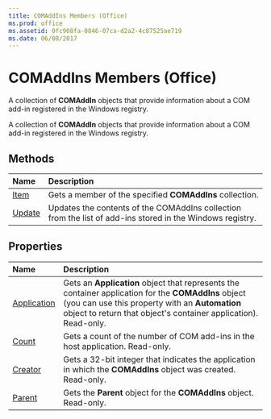 ```yaml
---
title: COMAddIns Members (Office)
ms.prod: office
ms.assetid: 0fc908fa-0846-07ca-d2a2-4c87525ae719
ms.date: 06/08/2017
---
```



# COMAddIns Members (Office)
A collection of **COMAddIn** objects that provide information about a COM add-in registered in the Windows registry.

A collection of **COMAddIn** objects that provide information about a COM add-in registered in the Windows registry.


## Methods



|**Name**|**Description**|
|:-----|:-----|
|[Item](comaddins-item-method-office.md)|Gets a member of the specified **COMAddIns** collection.|
|[Update](comaddins-update-method-office.md)|Updates the contents of the COMAddIns collection from the list of add-ins stored in the Windows registry.|

## Properties



|**Name**|**Description**|
|:-----|:-----|
|[Application](comaddins-application-property-office.md)|Gets an **Application** object that represents the container application for the **COMAddIns** object (you can use this property with an **Automation** object to return that object's container application). Read-only.|
|[Count](comaddins-count-property-office.md)|Gets a count of the number of COM add-ins in the host application. Read-only.|
|[Creator](comaddins-creator-property-office.md)|Gets a 32-bit integer that indicates the application in which the **COMAddIns** object was created. Read-only.|
|[Parent](comaddins-parent-property-office.md)|Gets the **Parent** object for the **COMAddIns** object. Read-only.|

